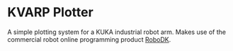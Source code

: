 # KVARP Plotter

A simple plotting system for a KUKA industrial robot arm. Makes use of the
commercial robot online programming product [RoboDK](https://robodk.com/).

